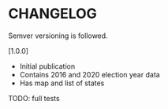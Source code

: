 CHANGELOG
=========

Semver versioning is followed.

[1.0.0]

- Initial publication
- Contains 2016 and 2020 election year data
- Has map and list of states

TODO: full tests
